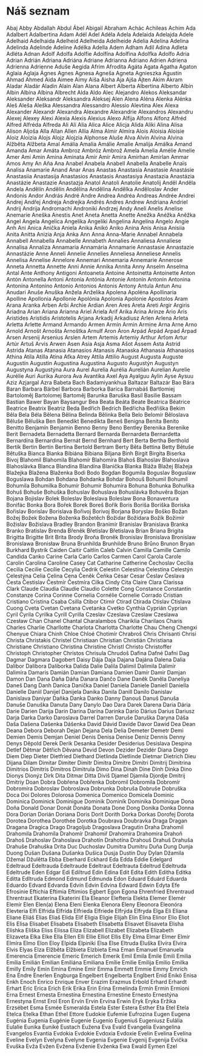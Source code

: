 # Náš seznam
Abaj
Abby
Abdallah
Abdul
Ábel
Abigail
Abraham
Achác
Achileas
Achim
Ada
Adalbert
Adalbertina
Adam
Adél
Adel
Adéla
Adela
Adelaida
Adelajda
Adele
Adelhaid
Adelhaida
Adelheid
Adelheida
Adelheide
Adelia
Adelína
Adelina
Adelinda
Adelinde
Adeline
Adélka
Adella
Adem
Adham
Adil
Adina
Adleta
Adléta
Adnan
Adolf
Adolfa
Adolfie
Adolfína
Adolfina
Adolfka
Adolfo
Adria
Adrian
Adrián
Adriana
Adriána
Adriane
Adrianna
Adriano
Adrien
Adriena
Adrienna
Adrienne
Aduše
Aegida
Afrim
Afrodita
Agáta
Agata
Agatha
Agaton
Aglaia
Aglaja
Ágnes
Agnes
Agnesa
Agneša
Agneta
Agnieszka
Agustin
Ahmad
Ahmed
Aida
Aimee
Aimy
Aiša
Aisha
Aja
Ajša
Ajten
Akim
Akram
Aladar
Aladár
Aladin
Alain
Alan
Alana
Albert
Alberta
Albertina
Alberto
Albín
Albin
Albína
Albina
Albrecht
Alda
Aldo
Alec
Alejandro
Alekos
Aleksandar
Aleksander
Aleksandr
Aleksandra
Aleksej
Alen
Alena
Aléna
Alenka
Alénka
Aleš
Aleša
Aleška
Alessandra
Alessandro
Alessio
Alevtina
Alex
Alexa
Alexander
Alexandr
Alexandra
Alexandre
Alexandrie
Alexandros
Alexandru
Alexej
Alexey
Alexi
Alexia
Alexis
Alexius
Alexo
Alfija
Alfons
Alfonz
Alfréd
Alfred
Alfréda
Alfreda
Ali
Alí
Alia
Alica
Alice
Alicja
Alida
Aliki
Alina
Alisa
Alison
Aljoša
Alla
Allan
Allen
Allia
Alma
Almir
Almíra
Alois
Aloisia
Aloisie
Aloiz
Aloizia
Alojs
Alojz
Alojzia
Alphonse
Aluše
Alva
Alvin
Alvína
Alvina
Alžběta
Alžbeta
Amal
Amália
Amalia
Amálie
Amalie
Amalija
Amálka
Amand
Amanda
Amar
Amáta
Ambroz
Ambróz
Ambrož
Amela
Amelia
Amélie
Amelie
Amer
Ami
Amin
Amina
Aminata
Amir
Amír
Amira
Amirhan
Amirlan
Ammar
Amos
Amy
An
Aňa
Ana
Anabel
Anabela
Anabell
Anabella
Anabelle
Anaïs
Analisa
Anamarie
Anand
Anar
Anas
Anastas
Anastasia
Anastasie
Anastásie
Anastasiia
Anastasija
Anastasios
Anastasis
Anastasiya
Anastazia
Anastázia
Anastázie
Anastazie
Anastazja
Anatol
Anatoli
Anatolie
Anatolij
Anděl
Anděla
Andela
Andělín
Andělin
Andělína
Andělina
Andělka
Anděloslav
Ander
Andonis
Andor
András
André
Andre
Andrea
Andréa
Andreas
Andrée
Andrei
Andrej
Andřej
Andreja
Andrejka
Andrés
Andres
Andrew
Andriana
Andriel
Andrij
Andrija
Andromachi
Androniki
Andrzej
Andy
Aneli
Anelis
Anelise
Anemarie
Aneška
Anestis
Anet
Aneta
Anetta
Anette
Anežka
Anéžka
Aněžka
Angel
Angela
Angelica
Angelika
Angeliki
Angelina
Angelína
Angelo
Angie
Anh
Ani
Anica
Anička
Aniela
Anika
Anikó
Aniko
Anina
Anis
Anisa
Anisiia
Anita
Anitta
Anizia
Anja
Anka
Ann
Anna
Anna-Marie
Annabel
Annabela
Annabell
Annabella
Annabelle
Annabeth
Annalies
Annaliesa
Annaliese
Annalisa
Annaliza
Annamaria
Annamária
Annamarie
Annastasie
Annastazie
Annastázie
Anne
Anneli
Annelie
Annelies
Anneliesa
Anneliese
Annelis
Annelisa
Annelise
Annelore
Annemari
Annemaria
Annemarie
Annerose
Anneta
Annetta
Annette
Anni
Annie
Annika
Annita
Anny
Anselm
Anselma
Antal
Ante
Anthony
Antigoni
Antoaneta
Antoine
Antoinetta
Antoinette
Anton
Antón
Antonella
Antoni
Antonia
Antónia
Antonie
Antonín
Antonin
Antonina
Antonína
Antonino
Antonio
Antonios
Antonis
Antony
Antula
Antun
Anu
Anudari
Anuše
Anuška
Anžela
Anželika
Apolena
Apoléna
Apollinaria
Apolline
Apollonia
Apollonie
Apolónia
Apolonia
Apolonie
Apostolos
Aram
Arana
Aranka
Arben
Arbi
Archie
Ardian
Aren
Ares
Areta
Areti
Argir
Argiris
Ariadna
Arian
Ariana
Arianna
Ariel
Ariela
Arif
Arika
Arina
Arinze
Ario
Aris
Aristides
Aristidis
Aristotelis
Arjana
Arkadij
Arkadiusz
Arlen
Arlena
Arleta
Arletta
Arlette
Armand
Armando
Armen
Armín
Armin
Armine
Arna
Arne
Arno
Arnold
Arnošt
Arnošta
Arnoštka
Arnulf
Aron
Áron
Arpád
Árpád
Arpad
Árpad
Arsen
Arsenij
Arsenius
Arslen
Artem
Artemis
Artemiy
Arthur
Arťom
Artur
Artúr
Artuš
Arvis
Arwen
Asen
Asia
Asja
Asma
Ašot
Assem
Asta
Astrid
Astrida
Atanas
Atanasia
Atanasios
Atanasis
Atanaska
Athanasia
Athanasios
Athina
Atila
Atilla
Atina
Aťka
Atrey
Attila
Attilio
August
Augusta
Auguste
Augustín
Augustin
Augustina
Augustína
Augusto
Augustýn
Augustyn
Augustyna
Augustýna
Aura
Aurel
Aurelia
Aurélia
Aurelián
Aurelian
Aurelie
Aurélie
Auri
Aurika
Aurora
Ava
Avantika
Axel
Aya
Ayalguu
Aylin
Ayse
Aysuu
Aziz
Azjargal
Azra
Babeta
Bach
Badamiyankhua
Baltazar
Baltazár
Bao
Bára
Baran
Barbara
Bärbel
Barbora
Barborka
Barica
Barnabáš
Bartlomiej
Bartoloměj
Bartolomej
Bartoměj
Barunka
Baruška
Basil
Basilie
Bassam
Bastian
Bawer
Bayan
Baysangur
Bea
Beata
Beáta
Beate
Beatrica
Béatrice
Beatrice
Beatrix
Beatriz
Beda
Bedřich
Bedrich
Bedřicha
Bedřiška
Bekim
Běla
Bela
Béla
Bělena
Bělina
Belinda
Bělinka
Bella
Belo
Belomír
Běloslava
Běluše
Běluška
Ben
Benedikt
Benedikta
Beneš
Benigna
Benita
Benito
Benitto
Benjamín
Benjamin
Benno
Benny
Beno
Bentley
Berenika
Berenike
Berit
Bernadeta
Bernadetta
Bernard
Bernarda
Bernardeta
Bernardetta
Bernardína
Bernardina
Bernát
Bernd
Bernhard
Bert
Berta
Bertha
Berthold
Bertík
Bertin
Bertín
Bertina
Bertold
Bertram
Berty
Běta
Bettina
Betty
Bětuše
Bětuška
Bianca
Bianka
Bibiána
Bibiana
Biljana
Binh
Birgit
Birgita
Biserka
Bivoj
Blahomil
Blahomila
Blahomír
Blahomíra
Blahoš
Blahoslav
Blahoslava
Blahoslávka
Blanca
Blandina
Blandína
Blanička
Blanka
Bláža
Blažej
Blažeja
Blažejka
Blažena
Blaženka
Bodi
Bodo
Bogdan
Bogumila
Boguslav
Boguslaw
Boguslawa
Bohdan
Bohdana
Bohdanka
Bohdar
Bohouš
Bohumil
Bohumíl
Bohumila
Bohumilka
Bohumír
Bohumir
Bohumíra
Bohuna
Bohunka
Bohuňka
Bohuš
Bohuše
Bohuška
Bohuslav
Bohuslava
Bohuslávka
Bohuvěra
Bojan
Bojana
Bojislav
Bolek
Boleslav
Boleslava
Boleslaw
Bona
Bonaventura
Bonifác
Bonka
Bora
Bořek
Borek
Boreš
Bořík
Boris
Boriša
Boriška
Boriska
Bořislav
Borislav
Borislava
Bořivoj
Borivoj
Borjana
Boryslav
Boško
Božan
Božej
Božek
Božena
Boženka
Božetěch
Božidar
Božidara
Božík
Božimír
Božislav
Božislava
Bradley
Brandon
Branimír
Branislav
Branislava
Branka
Branko
Bratislav
Brenda
Břeněk
Břetislav
Břetislava
Brian
Briana
Brigita
Brigitta
Brigitte
Brit
Brita
Brody
Broňa
Broněk
Bronislav
Bronislava
Bronislaw
Bronislawa
Bronisław
Bruna
Brunhilda
Brunhilde
Bruno
Brůno
Brunon
Bryan
Burkhard
Bystrík
Caiden
Caitir
Caitlín
Caleb
Calvin
Camilla
Camille
Camilo
Candida
Canko
Carine
Carla
Carlo
Carlos
Carmen
Carol
Carola
Carole
Carolin
Carolina
Caroline
Casey
Cat
Catharine
Catherine
Čechoslav
Cecília
Cecilia
Cecilie
Cecílie
Cecylia
Cedrik
Celestin
Celestína
Celestina
Celestýn
Celestýna
Celia
Celina
Cena
Čeněk
Čeňka
César
Cesar
Česlav
Česlava
Česta
Čestislav
Čestmír
Čestmíra
Cilka
Cindy
Cita
Claire
Clara
Clarissa
Clark
Claude
Claudia
Claudie
Claudio
Colette
Cong
Constance
Constantin
Constanze
Corina
Corinne
Cornelia
Cornélie
Cornelie
Corrado
Cristian
Cristiano
Cristina
Csaba
Csilla
Ctibor
Ctimír
Ctirad
Ctirada
Ctislav
Ctislava
Cuong
Cveta
Cvetan
Cvetana
Cvetanka
Cvetko
Cynthia
Cyprián
Cyprian
Cyril
Cyrila
Cyrilka
Cyrill
Cyrilla
Czeslav
Czeslava
Czeslaw
Czeslawa
Czesław
Chan
Chanel
Chantal
Charalambos
Chariklia
Charilaos
Charis
Charles
Charlie
Charllotte
Charlota
Charlotta
Charlotte
Chau
Cheng
Chengxi
Chenyue
Chiara
Chinh
Chloe
Chloé
Chotimír
Chrabroš
Chris
Chrisanti
Chrisi
Christa
Christakis
Christel
Christiaan
Christian
Christián
Christiana
Christiane
Christiano
Christina
Christine
Christl
Christo
Christoffer
Christoph
Christopher
Christos
Chrisula
Chrudoš
Dafina
Dafné
Dafni
Dag
Dagmar
Dagmara
Dagobert
Daisy
Dája
Daja
Dajana
Dajána
Dalena
Dalia
Dalibor
Dalibora
Daliborka
Dalida
Dalie
Dalila
Dalimil
Dalimila
Dalimír
Dalimíra
Damaris
Damián
Damian
Damiana
Damien
Damír
Damir
Damjan
Damon
Dan
Dana
Daňa
Dáňa
Danara
Dančo
Dane
Daněk
Daněla
Daneliya
Daneš
Dang
Danh
Danica
Danička
Daniel
Daniela
Daniele
Daniell
Daniella
Danielle
Daniil
Danijel
Danijela
Danika
Danila
Danill
Danilo
Danislav
Danislava
Daniyar
Daňka
Danka
Danko
Danny
Danouš
Danuš
Danuša
Danuše
Danuška
Danuta
Dany
Danylo
Dao
Dara
Darek
Darena
Daria
Dária
Darie
Darien
Darija
Darin
Darina
Darína
Darinka
Dario
Dárius
Darius
Dariusz
Darja
Darka
Darko
Daroslava
Darrel
Darren
Daruše
Daruška
Daryna
Dáša
Daša
Dašena
Dašenka
Dášenka
David
Dávid
Davide
Davor
Dawid
Dea
Dean
Deana
Debora
Deborah
Dejan
Dejana
Dela
Delia
Demeter
Demetr
Demi
Demien
Demis
Demjan
Deniel
Denis
Denisa
Denise
Deniz
Dennis
Denny
Denys
Děpold
Derek
Derik
Desanka
Desider
Desiderius
Desislava
Despina
Detlef
Dětmar
Dětřich
Děvana
Devid
Devon
Dezider
Dezidér
Diana
Diego
Diem
Diep
Dieter
Dietfried
Diethard
Dietlinda
Dietlinde
Dietmar
Dietrich
Dieu
Dijana
Dilam
Dimitar
Dimiter
Dimitr
Dimitra
Dimitre
Dimitri
Dimitrij
Dimitrina
Dimitrios
Dimitris
Dimitros
Dimitrula
Dimo
Dina
Dinah
Dine
Dinh
Dinka
Dino
Dionys
Dionýz
Dirk
Dita
Ditmar
Ditta
Diviš
Djamel
Djamila
Djordje
Dmitrij
Dmitriy
Doan
Dobra
Dobřena
Dobřenka
Dobromil
Dobromila
Dobromír
Dobromíra
Dobroslav
Dobroslava
Dobrunka
Dobruša
Dobruše
Dobruška
Doca
Doi
Dolores
Dolorosa
Domenica
Domenico
Domicela
Dominic
Dominica
Dominick
Dominigue
Dominik
Dominík
Dominika
Dominique
Dona
Doňa
Donald
Donar
Donát
Donáta
Donata
Done
Dong
Donika
Donka
Donna
Dora
Dorian
Dorián
Doriana
Doris
Dorit
Dorith
Dorka
Dorkas
Dorofej
Dorota
Dorotea
Dorothea
Dorothée
Dorotka
Doubrava
Doubravka
Draga
Dragan
Dragana
Dragica
Drago
Dragoljub
Dragoslava
Dragutin
Draha
Drahomil
Drahomila
Drahomíla
Drahomír
Drahomiř
Drahomíra
Drahomira
Drahoň
Drahoš
Drahoslav
Drahoslava
Drahotín
Drahotína
Drahouš
Drahuš
Drahuša
Drahuše
Drahuška
Drita
Duc
Duchoslav
Dumitra
Dumitru
Duňa
Dung
Dunja
Duong
Dušan
Dušana
Dušanka
Dušica
Dusja
Dustin
Duy
Dylan
Džamila
Džemal
Džulětta
Ebba
Eberhard
Eckhard
Eda
Edda
Eddie
Edelgard
Edeltraud
Edeltrauda
Edeltraude
Edeltraut
Edeltrauta
Edeltrud
Edeltruda
Edeltrude
Eden
Edgar
Edi
Ediltrud
Edin
Edina
Edit
Edita
Edith
Editha
Editka
Editta
Edltruda
Edmond
Edmund
Edmunda
Edon
Eduard
Eduárd
Eduarda
Eduardo
Edvard
Edvarda
Edvín
Edvin
Edvina
Edward
Edwin
Edyta
Efe
Efrosinie
Eftichia
Eftimia
Eftimios
Egbert
Egon
Egona
Ehrenfried
Ehrentraud
Ehrentraut
Ekaterina
Ekaterini
Ela
Eleanor
Elefteria
Elekta
Elemer
Elemér
Elemír
Elen
Elen(a)
Elena
Eleni
Elenka
Elenora
Eleny
Eleonora
Eleonóra
Elevteria
Elfi
Elfrida
Elfrída
Elfrieda
Elfriede
Elfrýda
Elfryda
Elga
Eli
Eliana
Eliane
Eliáš
Elias
Eliaš
Elida
Elif
Eligia
Eligie
Elijah
Elin
Elina
Elinor
Elio
Eliot
Elis
Elisa
Elisabet
Elisabeta
Elisabeth
Elisabetta
Elisavet
Elisaveta
Elisha
Elishka
Eliška
Eliss
Elissa
Eliza
Elizabell
Elizabet
Elizabeta
Elizabeth
Elizaveta
Elka
Elke
Ella
Ellen
Elli
Ellie
Elliot
Ellis
Elly
Elma
Elmar
Elmer
Elmír
Elmíra
Elmo
Elon
Eloy
Elpida
Elpiniki
Elsa
Else
Eltruda
Eluška
Elvíra
Elvira
Elvis
Elyas
Elza
Elžběta
Elžbieta
Elzbieta
Ema
Eman
Emanuel
Emanuela
Emerencia
Emerencie
Emeric
Emerich
Emerik
Emil
Emila
Emile
Emili
Emilia
Emília
Emilián
Emilian
Emiliána
Emiliana
Emílie
Emilie
Emilija
Emilio
Emilka
Emilly
Emily
Emín
Emina
Emine
Emir
Emma
Emmett
Emmie
Emmy
Emrich
Ena
Endre
Enerlen
Engburga
Engelbert
Engelberta
Englbert
Enid
Enikö
Enisa
Enkh
Enoch
Enrico
Enrique
Enver
Erazim
Erazmus
Erbold
Erhard
Erhardt
Erhart
Eric
Erica
Erich
Erik
Erika
Erin
Erina
Ermelinda
Ermín
Ermin
Ermioni
Erna
Ernest
Ernesta
Ernestína
Ernestina
Ernestine
Ernesto
Ernestýna
Ernestyna
Ernst
Erol
Eron
Ervín
Ervin
Ervína
Erwin
Eryk
Eryka
Eržika
Erzsébet
Esma
Esmée
Esmeralda
Estela
Ester
Estera
Esther
Eta
Etel
Etela
Etelca
Etelka
Ethan
Ethel
Ettore
Eudokie
Eufemie
Eufrozina
Eugen
Eugena
Eugénia
Eugenia
Eugénie
Eugenie
Eugenio
Eugeniuš
Eugeniusz
Eulália
Eulalie
Eunika
Euniké
Eustach
Eužena
Eva
Evald
Evangelia
Evangelina
Evangelos
Evantia
Evdokia
Evdokie
Evdoxia
Evdoxie
Evelin
Evelina
Evelína
Eveline
Evelyn
Evelyna
Evelyne
Evgenia
Evgenie
Evgenij
Evgenija
Evička
Evuška
Evža
Evžen
Evžena
Evženie
Evženka
Ewa
Ewald
Eymen
Ezel
